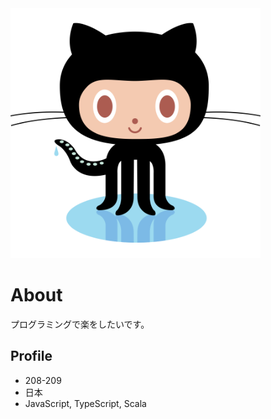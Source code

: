 <img src="takoneko.png" width=400>

# About
プログラミングで楽をしたいです。

## Profile
- 208-209
- 日本
- JavaScript, TypeScript, Scala

